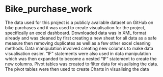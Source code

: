 # Bike_purchase_work
The data used for this project is a publicly available dataset on GitHub on bike purchases and it was used to create visualisation for the project, specifically an excel dashboard.
Downloaded data was in XML format already and was cleaned by first creating a new sheet for all data as a safe measure then removing duplicates as well as a few other excel cleaning methods.
Data manipulation involved creating new columns to make data visualisation easier. “IF” statements were also used in data manipulation which was then expanded to become a nested “IF” statement to create the new columns.
Pivot tables was created to filter data for visualising the data. The pivot tables were then used to create Charts in visualising the data 

